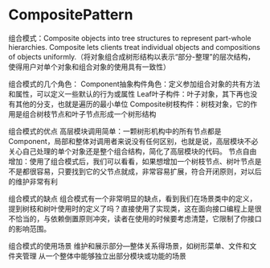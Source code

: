 # CompositePattern
组合模式：Composite objects into tree structures to represent part-whole hierarchies. Composite lets clients treat individual objects and compositions of objects uniformly.（将对象组合成树形结构以表示“部分-整理”的层次结构，使得用户对单个对象和组合对象的使用具有一致性）

组合模式的几个角色：
Component抽象构件角色：定义参加组合对象的共有方法和属性，可以定义一些默认的行为或属性
Leaf叶子构件：叶子对象，其下再也没有其他的分支，也就是遍历的最小单位
Composite树枝构件：树枝对象，它的作用是组合树枝节点和叶子节点形成一个树形结构

组合模式的优点
高层模块调用简单：一颗树形机构中的所有节点都是Component，局部和整体对调用者来说没有任何区别，也就是说，高层模块不必关心自己处理的单个对象还是整个组合结构，简化了高层模块的代码。
节点自由增加：使用了组合模式后，我们可以看看，如果想增加一个树枝节点、树叶节点是不是都很容易，只要找到它的父节点就成，非常容易扩展，符合开闭原则，对以后的维护非常有利

组合模式的缺点
组合模式有一个非常明显的缺点，看到我们在场景类中的定义，提到树枝和树叶使用时的定义了吗？直接使用了实现类，这在面向接口编程上是很不恰当的，与依赖倒置原则冲突，读者在使用的时候要考虑清楚，它限制了你接口的影响范围。


组合模式的使用场景
维护和展示部分—整体关系得场景，如树形菜单、文件和文件夹管理
从一个整体中能够独立出部分模块或功能的场景
